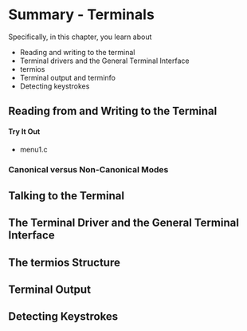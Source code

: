 # Summary - Terminals

Specifically, in this chapter, you learn about
* Reading and writing to the terminal
* Terminal drivers and the General Terminal Interface
* termios
* Terminal output and terminfo
* Detecting keystrokes

## Reading from and Writing to the Terminal

#### Try It Out
* menu1.c

### Canonical versus Non-Canonical Modes

## Talking to the Terminal

## The Terminal Driver and the General Terminal Interface

## The termios Structure

## Terminal Output

## Detecting Keystrokes
